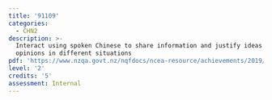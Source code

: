 ```yaml
---
title: '91109'
categories:
  - CHN2
description: >-
  Interact using spoken Chinese to share information and justify ideas and
  opinions in different situations
pdf: 'https://www.nzqa.govt.nz/nqfdocs/ncea-resource/achievements/2019/as91109.pdf'
level: '2'
credits: '5'
assessment: Internal
---
```


